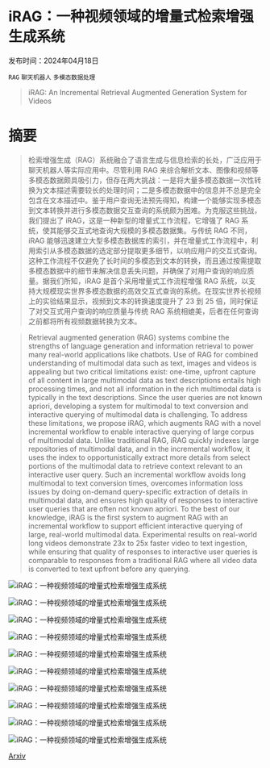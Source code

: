 # iRAG：一种视频领域的增量式检索增强生成系统

发布时间：2024年04月18日

`RAG` `聊天机器人` `多模态数据处理`

> iRAG: An Incremental Retrieval Augmented Generation System for Videos

# 摘要

> 检索增强生成（RAG）系统融合了语言生成与信息检索的长处，广泛应用于聊天机器人等实际应用中。尽管利用 RAG 来综合解析文本、图像和视频等多模态数据颇具吸引力，但存在两大挑战：一是将大量多模态数据一次性转换为文本描述需要较长的处理时间；二是多模态数据中的信息并不总是完全包含在文本描述中。鉴于用户查询无法预先得知，构建一个能够实现多模态到文本转换并进行多模态数据交互查询的系统颇为困难。为克服这些挑战，我们提出了 iRAG，这是一种新型的增量式工作流程，它增强了 RAG 系统，使其能够交互式地查询大规模的多模态数据集。与传统 RAG 不同，iRAG 能够迅速建立大型多模态数据库的索引，并在增量式工作流程中，利用索引从多模态数据的选定部分提取更多细节，以响应用户的交互式查询。这种工作流程不仅避免了长时间的多模态到文本的转换，而且通过按需提取多模态数据中的细节来解决信息丢失问题，并确保了对用户查询的响应质量。据我们所知，iRAG 是首个采用增量式工作流程增强 RAG 系统，以支持大规模现实世界多模态数据的高效交互式查询的系统。在现实世界长视频上的实验结果显示，视频到文本的转换速度提升了 23 到 25 倍，同时保证了对交互式用户查询的响应质量与传统 RAG 系统相媲美，后者在任何查询之前都将所有视频数据转换为文本。

> Retrieval augmented generation (RAG) systems combine the strengths of language generation and information retrieval to power many real-world applications like chatbots. Use of RAG for combined understanding of multimodal data such as text, images and videos is appealing but two critical limitations exist: one-time, upfront capture of all content in large multimodal data as text descriptions entails high processing times, and not all information in the rich multimodal data is typically in the text descriptions. Since the user queries are not known apriori, developing a system for multimodal to text conversion and interactive querying of multimodal data is challenging.
  To address these limitations, we propose iRAG, which augments RAG with a novel incremental workflow to enable interactive querying of large corpus of multimodal data. Unlike traditional RAG, iRAG quickly indexes large repositories of multimodal data, and in the incremental workflow, it uses the index to opportunistically extract more details from select portions of the multimodal data to retrieve context relevant to an interactive user query. Such an incremental workflow avoids long multimodal to text conversion times, overcomes information loss issues by doing on-demand query-specific extraction of details in multimodal data, and ensures high quality of responses to interactive user queries that are often not known apriori. To the best of our knowledge, iRAG is the first system to augment RAG with an incremental workflow to support efficient interactive querying of large, real-world multimodal data. Experimental results on real-world long videos demonstrate 23x to 25x faster video to text ingestion, while ensuring that quality of responses to interactive user queries is comparable to responses from a traditional RAG where all video data is converted to text upfront before any querying.

![iRAG：一种视频领域的增量式检索增强生成系统](../../../paper_images/2404.12309/x1.png)

![iRAG：一种视频领域的增量式检索增强生成系统](../../../paper_images/2404.12309/x2.png)

![iRAG：一种视频领域的增量式检索增强生成系统](../../../paper_images/2404.12309/x3.png)

![iRAG：一种视频领域的增量式检索增强生成系统](../../../paper_images/2404.12309/x4.png)

![iRAG：一种视频领域的增量式检索增强生成系统](../../../paper_images/2404.12309/x5.png)

![iRAG：一种视频领域的增量式检索增强生成系统](../../../paper_images/2404.12309/x6.png)

![iRAG：一种视频领域的增量式检索增强生成系统](../../../paper_images/2404.12309/x7.png)

![iRAG：一种视频领域的增量式检索增强生成系统](../../../paper_images/2404.12309/x8.png)

![iRAG：一种视频领域的增量式检索增强生成系统](../../../paper_images/2404.12309/x9.png)

![iRAG：一种视频领域的增量式检索增强生成系统](../../../paper_images/2404.12309/iRAG_demo_black.png)

[Arxiv](https://arxiv.org/abs/2404.12309)